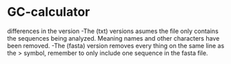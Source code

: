 # GC-calculator

 differences in the version
-The (txt) versions asumes the file only contains the sequences being analyzed. Meaning names and other characters have been removed. 
-The (fasta) version removes every thing on the same line as the > symbol, remember to only include one sequence in the fasta file.
